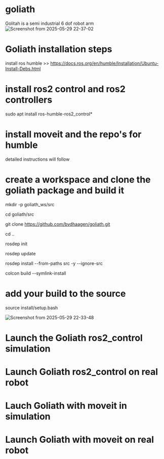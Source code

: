 # goliath
Golitah is a semi industrial 6 dof robot arm  
![Screenshot from 2025-05-29 22-37-02](https://github.com/user-attachments/assets/6f8a0ce4-88ff-46e2-95ce-c0b8a4a56aea)

# Goliath installation steps
install ros humble >>  https://docs.ros.org/en/humble/Installation/Ubuntu-Install-Debs.html

# install ros2 control and ros2 controllers 

sudo apt install ros-humble-ros2_control* 

# install moveit and the repo's for humble 

detailed instructions will follow

# create a workspace and clone the goliath package and build it 

mkdir -p goliath_ws/src   

cd goliath/src

git clone https://github.com/bvdhaagen/goliath.git

cd ..

rosdep init 

rosdep update

rosdep install --from-paths src -y --ignore-src

colcon build --symlink-install 

# add your build to the source 
source install/setup.bash

![Screenshot from 2025-05-29 22-33-48](https://github.com/user-attachments/assets/3b7c2b53-0783-415c-84df-7c2407b20006)



# Launch the Goliath ros2_control simulation

# Launch Goliath ros2_control on real robot 

# Lauch Goliath with moveit in simulation 

# Launch Goliath with moveit on real robot
